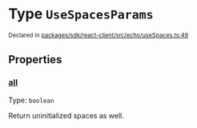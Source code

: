 # Type `UseSpacesParams`
<sub>Declared in [packages/sdk/react-client/src/echo/useSpaces.ts:49](https://github.com/dxos/dxos/blob/f2f84db18/packages/sdk/react-client/src/echo/useSpaces.ts#L49)</sub>




## Properties
### [all](https://github.com/dxos/dxos/blob/f2f84db18/packages/sdk/react-client/src/echo/useSpaces.ts#L53)
Type: <code>boolean</code>

Return uninitialized spaces as well.



